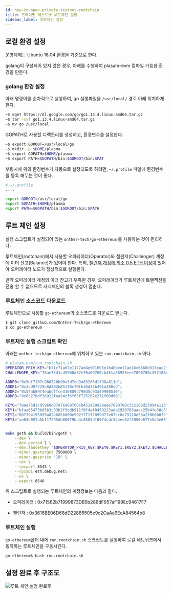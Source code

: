 ```yaml
---
id: how-to-open-private-testnet-rootchain
title: 프라이빗 테스트넷 루트체인 설정
sidebar_label: 루트체인 설정
---
```

## 로컬 환경 설정

운영체제는 Ubuntu 18.04 환경을 기준으로 한다.

golang이 구성되어 있지 않은 경우, 아래를 수행하여 plasam-evm 컴파일 가능한 환경을 만든다.

### golang 환경 설정

아래 명령어를 순차적으로 실행하여, go 실행파일을 `/usr/local/` 경로 아래 위치하게 한다.

```bash
~$ wget https://dl.google.com/go/go1.13.4.linux-amd64.tar.gz
~$ tar -xvf go1.13.4.linux-amd64.tar.gz
~$ mv go /usr/local
```

GOPATH로 사용할 디렉토리를 생성하고, 환경변수를 설정한다.

```bash
~$ export GOROOT=/usr/local/go
~$ mkdir -p $HOME/plasma
~$ export GOPATH=$HOME/plasma
~$ export PATH=$GOPATH/bin:$GOROOT/bin:$PAT
```

부팅시에 위의 환경변수가 자동으로 설정되도록 하려면, `~/.profile` 파일에 환경변수를 등록 해두는 것이 좋다.

```sh
# ~/.profile
....

export GOROOT=/usr/local/go
export GOPATH=$HOME/plasma
export PATH=$GOPATH/bin:$GOROOT/bin:$PATH
```

## 루트 체인 설정

실행 스크립트가 설정되어 있는 `onther-tech/go-ethereum` 를 사용하는 것이 편리하다.

루트체인(rootchain)에서 사용할 오퍼레이터(Operator)와 챌린저(Challenger) 계정에 이더 잔고(Balance)가 있어야 한다. 특히, <U>챌린저 계정에 최소 0.5 ETH 이상이</U> 있어야 오퍼레이터 노드가 정상적으로 실행된다.

만약 오퍼레이터 계정의 이더 잔고가 부족한 경우, 오퍼레이터가 루트체인에 트랜잭션을 전송 할 수 없으므로 자식체인의 블록 생성이 멈춘다.

### 루트체인 소스코드 다운로드

루트체인으로 사용할 `go-ethereum`의 소스코드를 다운로드 받는다.

```bash
$ git clone github.com/Onther-Tech/go-ethereum
$ cd go-ethereum
```

### 루트체인 실행 스크립트 확인

아래는 `onther-tech/go-ethereum`에 위치하고 있는 `run.rootchain.sh` 이다.

```bash
# plasam-evm/run.rootchain.sh
OPERATOR_PRIV_KEY="b71c71a67e1177ad4e901695e1b4b9ee17ae16c6668d313eac2f96dbcda3f291"
CHALLENGER_KEY="78ae75d1cd5960d87e76a69760cb451a58928eee7890780c352186d23094a114"

ADDR0="0x5df7107c960320b90a3d7ed9a83203d1f98a811d";
ADDR1="0x3cd9f729c8d882b851f8c70fb36d22b391a288cd";
ADDR2="0x57ab89f4eabdffce316809d790d5c93a49908510";
ADDR3="0x6c278df36922fea54cf6f65f725267e271f60dd9";

KEY0="78ae75d1cd5960d87e76a69760cb451a58928eee7890780c352186d23094a115";
KEY1="bfaa65473b85b3c33b2f5ddb511f0f4ef8459213ada2920765aaac25b4fe38c5";
KEY2="067394195895a82e685b000e592f771f7899d77e87cc8c79110e53a2f0b0b8fc";
KEY3="ae03e057a5b117295db86079ba4c8505df6074cdc54eec62f2050e677e5d4e66";


make geth && build/bin/geth \
    --dev \
    --dev.period 1 \
    --dev.faucetkey "$OPERATOR_PRIV_KEY,$KEY0,$KEY1,$KEY2,$KEY3,$CHALLENGER_KEY" \
    --miner.gastarget 7500000 \
    --miner.gasprice "10" \
    --rpc \
    --rpcport 8545 \
    --rpcapi eth,debug,net\
    --ws \
    --wsport 8546
```

위 스크립트로 실행되는 루트체인의 계정정보는 다음과 같다.

- 오퍼레이터 : 0x71562b71999873DB5b286dF957af199Ec94617F7

- 챌린저 : 0x3616BE06D68dD22886505e9c2CaAa9EcA84564b8

### 루트체인 실행

`go-ethereum`폴더 내에 `run.rootchain.sh` 스크립트를 실행하여 로컬 네트워크에서 동작하는 루트체인을 구동시킨다.

```bash
go-ethereum$ bash run.rootchain.sh
```


## 설정 완료 후 구조도
![루트 체인 설정 완료후](assets/guides_private_testnet_rootchain.png)
